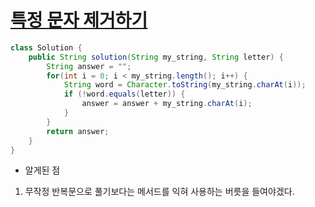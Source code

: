 # [특정 문자 제거하기](https://school.programmers.co.kr/learn/courses/30/lessons/120826)
```java
class Solution {
    public String solution(String my_string, String letter) {
        String answer = "";
        for(int i = 0; i < my_string.length(); i++) {
            String word = Character.toString(my_string.charAt(i));
            if (!word.equals(letter)) {
                answer = answer + my_string.charAt(i);
            }
        }
        return answer;
    }
}
```

- 알게된 점
1. 무작정 반복문으로 풀기보다는 메서드를 익혀 사용하는 버릇을 들여야겠다.